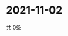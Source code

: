 # 2021-11-02
  共 0条

  <!-- BEGIN -->
  <!-- 最后更新时间Tue Nov 02 2021 18:04:45 GMT+0000 (Coordinated Universal Time) -->
  
  <!-- END -->
  
  